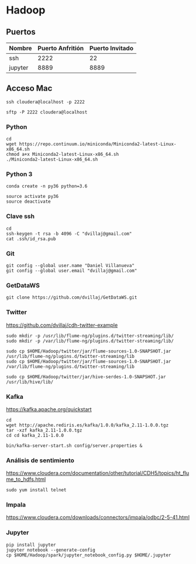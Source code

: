 # Hadoop

## Puertos

| Nombre  | Puerto Anfritión | Puerto Invitado|
| ------------- | ------------- | ------------- | 
| ssh  | 2222  | 22 |
| jupyter  | 8889  | 8889 |

## Acceso Mac

```
ssh cloudera@localhost -p 2222

sftp -P 2222 cloudera@localhost
```

### Python

```
cd
wget https://repo.continuum.io/miniconda/Miniconda2-latest-Linux-x86_64.sh
chmod a+x Miniconda2-latest-Linux-x86_64.sh
./Miniconda2-latest-Linux-x86_64.sh
```

### Python 3
```
conda create -n py36 python=3.6

source activate py36
source deactivate
```

### Clave ssh

```
cd
ssh-keygen -t rsa -b 4096 -C "dvillaj@gmail.com"
cat .ssh/id_rsa.pub
```

### Git
```
git config --global user.name "Daniel Villanueva"
git config --global user.email "dvillaj@gmail.com"
```

### GetDataWS


```
git clone https://github.com/dvillaj/GetDataWS.git
```


### Twitter

https://github.com/dvillaj/cdh-twitter-example

```
sudo mkdir -p /usr/lib/flume-ng/plugins.d/twitter-streaming/lib/
sudo mkdir -p /var/lib/flume-ng/plugins.d/twitter-streaming/lib/

sudo cp $HOME/Hadoop/twitter/jar/flume-sources-1.0-SNAPSHOT.jar /usr/lib/flume-ng/plugins.d/twitter-streaming/lib
sudo cp $HOME/Hadoop/twitter/jar/flume-sources-1.0-SNAPSHOT.jar /var/lib/flume-ng/plugins.d/twitter-streaming/lib

sudo cp $HOME/Hadoop/twitter/jar/hive-serdes-1.0-SNAPSHOT.jar /usr/lib/hive/lib/
```

### Kafka

https://kafka.apache.org/quickstart
```
cd
wget http://apache.rediris.es/kafka/1.0.0/kafka_2.11-1.0.0.tgz
tar -xzf kafka_2.11-1.0.0.tgz
cd cd kafka_2.11-1.0.0

bin/kafka-server-start.sh config/server.properties &

```

### Análisis de sentimiento
https://www.cloudera.com/documentation/other/tutorial/CDH5/topics/ht_flume_to_hdfs.html

```
sudo yum install telnet
```

### Impala

https://www.cloudera.com/downloads/connectors/impala/odbc/2-5-41.html


### Jupyter

```
pip install jupyter
jupyter notebook --generate-config
cp $HOME/Hadoop/spark/jupyter_notebook_config.py $HOME/.jupyter
```

